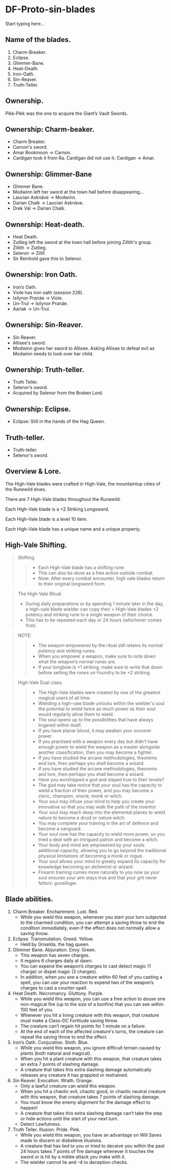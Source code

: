 # DF-Proto-sin-blades

Start typing here...

## Name of the blades.

1. Charm-Breaker.
2. Eclipse.
3. Glimmer-Bane.
4. Heat-Death.
5. Iron-Oath.
6. Sin-Reaver.
7. Truth-Teller.

## Ownership.

Pikk-Pikk was the one to acquire the Giant’s Vault Swords.

## Ownership: Charm-beaker.

- Charm Breaker.
- Carnon's sword.
- Amar Rookmoon -> Carnon.
- Cardigan took it from Ra. Cardigan did not use it. Cardigan -> Amar.

## Ownership: Glimmer-Bane

- Glimmer Bane.
- Modwinn left her sword at the town hall before disappearing...
- Laucian Asknäve -> Modwinn.
- Darian Chalk -> Laucian Asknäve.
- Drek Val -> Darian Chalk.

## Ownership: Heat-death.

- Heat Death.
- Zutlieg left the sword at the town hall before joining Zillith's group.
- Zillith -> Zutlieg.
- Selenor -> Zillif.
- Sir Reinhold gave this to Selenor.

## Ownership: Iron Oath.

- Iron’s Oath.
- Viole has iron oath (session 226).
- Isilynor Pranäe -> Viole.
- Un-Trul -> Isilynor Pranäe.
- Aarlak -> Un-Trul.

## Ownership: Sin-Reaver.

- Sin Reaver.
- Allisee's sword.
- Modwinn gives her sword to Allisee. Asking Allisee to defeat evil as Modwinn needs to look over her child.

## Ownership: Truth-teller.

- Truth Teller.
- Selenor’s sword.
- Acquired by Selenor from the Broken Lord.

## Ownership: Eclipse.

- Eclipse: Still in the hands of the Hag Queen.

## Truth-teller.

- Truth-teller.
- Selenor's sword.

## Overview & Lore.

The High-Vale blades were crafted in High-Vale, the mountaintop cities of the Runewild elves.

There are 7 High-Vale blades throughout the Runewild.

Each High-Vale blade is a +2 Striking Longsword.

Each High-Vale blade is a level 10 item.

Each High-Vale blade has a unique name and a unique property.

## High-Vale Shifting.

> Shifting.
>> - Each High-Vale blade has a shifting rune.
>> - This can also be done as a free action outside combat.
>> - Note: After every combat encounter, high vale blades return to their original longsword form.

> The High-Vale Ritual.
> - During daily preparations or by spending 1 minute later in the day, a high-vale blade wielder can copy their
    > High-Vale blades +2 potency and striking rune to a single weapon of their choice.
> - This has to be repeated each day or 24 hours (whichever comes first).

> NOTE:
>> - The weapon empowered by the ritual still retains its normal potency and striking runes.
>> - When you empower a weapon, make sure to note down what the weapon’s normal runes are.
>> - If your longbow is +1 striking, make sure to write that down before setting the runes on Foundry to be +2 striking.

> High-Vale Dual class.
>> - The High-Vale blades were created by one of the greatest magical users of all time.
>> - Wielding a high-vale blade unlocks within the wielder's soul the potential to wield twice as much power as their soul would regularly allow them to wield.
>> - The soul opens up to the possibilities that have always lingered within itself.
>> - If you have planar blood, it may awaken your sorcerer power.
>> - If you practised with a weapon every day but didn't have enough power to wield the weapon as a master alongside another classification, then you may become a fighter.
>> - If you have studied the arcane methodologies, theorems and lore, then perhaps you shall become a wizard.
>> - If you have studied the arcane methodologies, theorems and lore, then perhaps you shall become a wizard.
>> - Have you worshipped a god and stayed true to their tenets?
>> - The god may take notice that your soul has the capacity to wield a fraction of their power, and you may become a cleric, champion, oracle, monk or witch.
>> - Your soul may infuse your mind to help you create your innovative so that you may walk the path of the inventor.
>> - Your soul may reach deep into the elemental planes to wield nature to become a druid or nature witch.
>> - You may complete your training in the art of defence and become a vanguard.
>> - Your soul now has the capacity to wield more power, so you tried a deal with an intrigued patron and become a witch.
>> - Your body and mind are empowered by your souls additional capacity, allowing you to go beyond the traditional physical limitations of becoming a monk or rogue.
>> - Your soul allows your mind to greatly expand its capacity for knowledge becoming an alchemist or wizard.
>> - Firearm training comes more naturally to you now as your soul ensures your aim stays true and that your grit never falters: gunslinger.

## Blade abilities.

1. Charm Breaker. Enchantment. Lust. Red.
	- While you wield this weapon, whenever you start your turn subjected to the charmed condition, you can attempt a
	  saving throw to end the condition immediately, even if the effect does not normally allow a saving throw.
2. Eclipse. Transmutation. Greed. Yellow.
	- Held by Griselda, the hag queen.
3. Glimmer Bane. Abjuration. Envy. Green.
	- This weapon has seven charges.
	- It regains 6 charges daily at dawn.
	- You can expend the weapon’s charges to cast detect magic (1 charge) or dispel magic (3 charges).
	- In addition, when you see a creature within 60 feet of you casting a spell, you can use your reaction to expend two of the weapon’s charges to cast a counter-spell.
4. Heat Death. Necromancy. Gluttony. Purple.
	- While you wield this weapon, you can use a free action to douse one non-magical fire (up to the size of a bonfire) that you can see within 100 feet of you.
	- Whenever you hit a living creature with this weapon, that creature must make a Class-DC Fortitude saving throw.
	- The creature can’t regain hit points for 1 minute on a failure.
	- At the end of each of the affected creature's turns, the creature can repeat the saving throw to end the effect.
5. Iron’s Oath. Conjuration. Sloth. Blue.
	- While you wield this weapon, you ignore difficult terrain caused by plants (both natural and magical).
	- When you hit a plant creature with this weapon, that creature takes an extra 7 points of slashing damage.
	- A creature that takes this extra slashing damage automatically releases any creature it has grappled or restrained.
6. Sin Reaver. Evocation. Wrath. Orange.
	- Only a lawful creature can wield this weapon.
	- When you hit a chaotic evil, chaotic good, or chaotic neutral creature with this weapon, that creature takes 7
	  points of slashing damage.
	- You must know the enemy alignment for the damage effect to happen!
	- A creature that takes this extra slashing damage can’t take the step or hide actions until the start of your next turn.
	- Detect Lawfulness.
7. Truth Teller. Illusion. Pride. Pink.
	- While you wield this weapon, you have an advantage on Will Saves made to discern or disbelieve illusions.
	- A creature that has lied to you or tried to deceive you within the past 24 hours takes 7 points of fire damage whenever it touches the sword or is hit by a mêlée attack you make with it.
	- The wielder cannot lie and –4 to deception checks.
